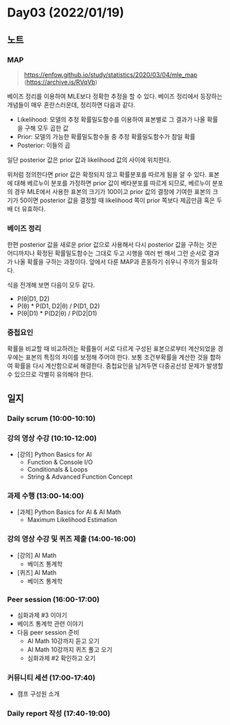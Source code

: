# Day03 (2022/01/19)

## 노트

### MAP

> https://enfow.github.io/study/statistics/2020/03/04/mle_map <br>
> (https://archive.is/RVqVb)

베이즈 정리를 이용하여 MLE보다 정확한 추정을 할 수 있다. 베이즈 정리에서 등장하는 개념들이 매우 혼란스러운데, 정리하면 다음과 같다.

  * Likelihood: 모델의 추정 확률밀도함수를 이용하여 표본별로 그 결과가 나올 확률을 구해 모두 곱한 값
  * Prior: 모델의 가능한 확률밀도함수들 중 추정 확률밀도함수가 참일 확률
  * Posterior: 이들의 곱

일단 posterior 값은 prior 값과 likelihood 값의 사이에 위치한다.

위처럼 정의한다면 prior 값은 확정되지 않고 확률분포를 따르게 됨을 알 수 있다. 표본에 대해 베르누이 분포를 가정하면 prior 값이 베타분포를 따르게 되므로, 베르누이 분포의 경우 MLE에서 사용한 표본의 크기가 100이고 prior 값의 결정에 기여한 표본의 크기가 50이면 posterior 값을 결정할 때 likelihood 쪽이 prior 쪽보다 제곱만큼 혹은 두 배 더 유효하다.

### 베이즈 정리

한편 posterior 값을 새로운 prior 값으로 사용해서 다시 posterior 값을 구하는 것은 어디까지나 확정된 확률밀도함수는 그대로 두고 시행을 여러 번 해서 그런 순서로 결과가 나올 확률을 구하는 과정이다. 앞에서 다룬 MAP과 혼동하기 쉬우니 주의가 필요하다.

식을 전개해 보면 다음이 모두 같다.

  * P(θ|D1, D2)
  * P(θ) * P(D1, D2|θ) / P(D1, D2)
  * P(θ|D1) * P(D2|θ) / P(D2|D1)

### 중첩요인

확률을 비교할 때 비교하려는 확률들이 서로 다르게 구성된 표본으로부터 계산되었을 경우에는 표본의 특징의 차이를 보정해 주어야 한다. 보통 조건부확률을 계산한 것을 합하여 확률을 다시 계산함으로써 해결한다. 중첩요인을 남겨두면 다중공선성 문제가 발생할 수 있으므로 각별히 유의해야 한다.

## 일지

### Daily scrum (10:00-10:10)

### 강의 영상 수강 (10:10-12:00)

  * [강의] Python Basics for AI
    * Function & Console I/O
    * Conditionals & Loops
    * String & Advanced Function Concept

### 과제 수행 (13:00-14:00)

  * [과제] Python Basics for AI & AI Math
    * Maximum Likelihood Estimation

### 강의 영상 수강 및 퀴즈 제출 (14:00-16:00)

  * [강의] AI Math
    * 베이즈 통계학
  * [퀴즈] AI Math
    * 베이즈 통계학

### Peer session (16:00-17:00)

  * 심화과제 #3 이야기
  * 베이즈 통계학 관련 이야기
  * 다음 peer session 준비
    * AI Math 10강까지 듣고 오기
    * AI Math 10강까지 퀴즈 풀고 오기
    * 심화과제 #2 확인하고 오기

### 커뮤니티 세션 (17:00-17:40)

  * 캠프 구성원 소개

### Daily report 작성 (17:40-19:00)
